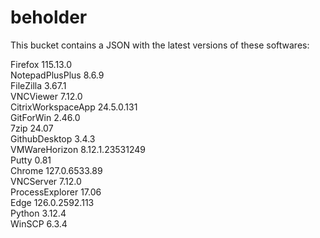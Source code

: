 # beholder
This bucket contains a JSON with the latest versions of these softwares:

Firefox            115.13.0         
NotepadPlusPlus    8.6.9            
FileZilla          3.67.1           
VNCViewer          7.12.0           
CitrixWorkspaceApp 24.5.0.131       
GitForWin          2.46.0           
7zip               24.07            
GithubDesktop      3.4.3            
VMWareHorizon      8.12.1.23531249  
Putty              0.81             
Chrome             127.0.6533.89    
VNCServer          7.12.0           
ProcessExplorer    17.06            
Edge               126.0.2592.113   
Python             3.12.4           
WinSCP             6.3.4            



